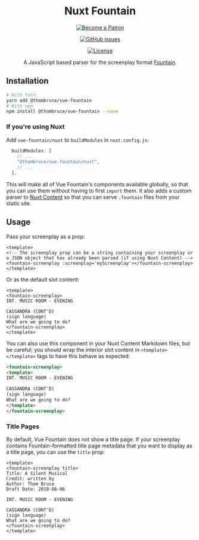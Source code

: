 <h1 id="nuxt-fountain" align="center">Nuxt Fountain</h1>

<p align="center"><a href="https://www.patreon.com/thombruce"><img src="https://c5.patreon.com/external/logo/become_a_patron_button.png" alt="Become a Patron"></a></p>

<p align="center"><a href="https://github.com/thombruce/fountain.js/issues"><img src="https://img.shields.io/github/issues-raw/thombruce/fountain.js?logo=github" alt="GitHub issues"></a></p>

<p align="center"><a href="LICENSE"><img src="https://img.shields.io/badge/license-MIT-green.svg" alt="License"></a></p>

<p align="center">A JavaScript based parser for the screenplay format <a href="https://fountain.io/">Fountain</a>.</p>

## Installation

```sh
# With Yarn
yarn add @thombruce/vue-fountain
# With npm
npm install @thombruce/vue-fountain --save
```

### If you're using Nuxt

Add `vue-fountain/nuxt` to `buildModules` in `nuxt.config.js`:

```js
  buildModules: [
    // ...
    "@thombruce/vue-fountain/nuxt",
    // ...
  ],
```

This will make all of Vue Fountain's components available globally, so that you can use them without having to first `import` them. It also adds a custom parser to [Nuxt Content](https://content.nuxtjs.org/) so that you can serve `.fountain` files from your static site.

## Usage

Pass your screenplay as a prop:

```vue
<template>
<!-- The screenplay prop can be a string containing your screenplay or
a JSON object that has already been parsed (if using Nuxt Content) -->
<fountain-screenplay :screenplay='myScreenplay'></fountain-screenplay>
</template>
```

Or as the default slot content:

```vue
<template>
<fountain-screenplay>
INT. MUSIC ROOM - EVENING

CASSANDRA (CONT'D)
(sign language)
What are we going to do?
</fountain-screenplay>
</template>
```

You can also use this component in your Nuxt Content Markdown files, but be careful; you should wrap the interior slot content in `<template></template>` tags to have this behave as expected:

```html
<fountain-screenplay>
<template>
INT. MUSIC ROOM - EVENING

CASSANDRA (CONT'D)
(sign language)
What are we going to do?
</template>
</fountain-screenplay>
```

### Title Pages

By default, Vue Fountain does not show a title page. If your screenplay contains Fountain-formatted title page metadata that you want to display as a title page, you can use the `title` prop:

```vue
<template>
<fountain-screenplay title>
Title: A Silent Musical
Credit: written by
Author: Thom Bruce
Draft Date: 2010-06-06

INT. MUSIC ROOM - EVENING

CASSANDRA (CONT'D)
(sign language)
What are we going to do?
</fountain-screenplay>
</template>
```